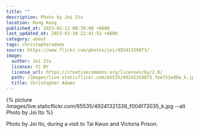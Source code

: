 ```yaml
---
title: ""
description: Photo by Joi Ito
location: Hong Kong
published_at: 2023-02-11 00:39:08 +0800
last_updated_at: 2023-02-10 22:41:52 +0800
category: about
tags: christopheradams
source: https://www.flickr.com/photos/joi/49241319873/
image:
  author: Joi Ito
  license: CC BY
  license_url: https://creativecommons.org/licenses/by/2.0/
  path: /images/live.staticflickr.com/65535/49241319873_7ee721ed6a_k.jpg
  title: Christopher Adams
---
```


{% picture /images/live.staticflickr.com/65535/49241321338_f004f73035_k.jpg --alt Photo by Joi Ito %}

Photo by Joi Ito, during a visit to Tai Kwun and Victoria Prison.

